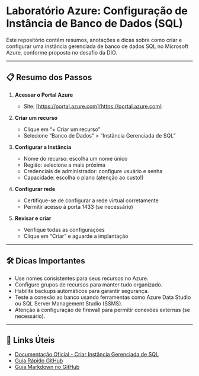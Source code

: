 # Laboratório Azure: Configuração de Instância de Banco de Dados (SQL)

Este repositório contém resumos, anotações e dicas sobre como criar e configurar uma instância gerenciada de banco de dados SQL no Microsoft Azure, conforme proposto no desafio da DIO.

---

## 📋 Resumo dos Passos

1. **Acessar o Portal Azure**
   - Site: [https://portal.azure.com](https://portal.azure.com)

2. **Criar um recurso**
   - Clique em “+ Criar um recurso”
   - Selecione “Banco de Dados” > “Instância Gerenciada de SQL”

3. **Configurar a Instância**
   - Nome do recurso: escolha um nome único
   - Região: selecione a mais próxima
   - Credenciais de administrador: configure usuário e senha
   - Capacidade: escolha o plano (atenção ao custo!)

4. **Configurar rede**
   - Certifique-se de configurar a rede virtual corretamente
   - Permitir acesso à porta 1433 (se necessário)

5. **Revisar e criar**
   - Verifique todas as configurações
   - Clique em “Criar” e aguarde a implantação

---

## 🛠️ Dicas Importantes

- Use nomes consistentes para seus recursos no Azure.
- Configure grupos de recursos para manter tudo organizado.
- Habilite backups automáticos para garantir segurança.
- Teste a conexão ao banco usando ferramentas como Azure Data Studio ou SQL Server Management Studio (SSMS).
- Atenção à configuração de firewall para permitir conexões externas (se necessário).

---

## 🔗 Links Úteis

- [Documentação Oficial - Criar Instância Gerenciada de SQL](https://learn.microsoft.com/pt-br/azure/azure-sql/managed-instance/instance-create-quickstart)
- [Guia Rápido GitHub](https://docs.github.com/pt/get-started/quickstart/hello-world)
- [Guia Markdown no GitHub](https://docs.github.com/pt/get-started/writing-on-github/getting-started-with-writing-and-formatting-on-github)